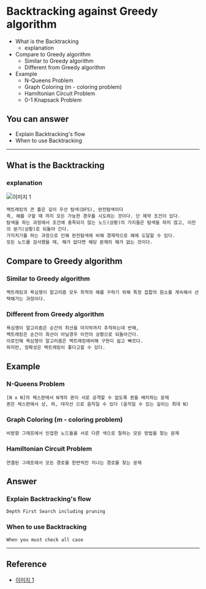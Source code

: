 # Backtracking against Greedy algorithm
<!--Table of Contents-->
- What is the Backtracking
    - explanation
- Compare to Greedy algorithm
    - Similar to Greedy algorithm
    - Different from Greedy algorithm
- Example
    - N-Queens Problem
    - Graph Coloring (m - coloring problem)
    - Hamiltonian Circuit Problem
    - 0-1 Knapsack Problem
    
<!-- 어떤 질문을 대답할 수 있어야 하는지-->
## You can answer
- Explain Backtracking's flow
- When to use Backtracking

<!--Contents-->

---
## What is the Backtracking
### explanation
![이미지 1](https://user-images.githubusercontent.com/70050038/117528665-3dee7300-b00e-11eb-8e61-3d4ae68c7cb9.png)

    백트래킹의 큰 틀은 깊이 우선 탐색(DFS), 완전탐색이다
    즉, 해를 구할 때 까지 모든 가능한 경우를 시도하는 것이다. 단 제약 조건이 있다.
    탐색을 하는 과정에서 조건에 충족되지 않는 노드(상황)의 가지들은 탐색을 하지 않고, 이전의 분기(상황)로 되돌아 간다.
    가지치기를 하는 과정으로 인해 완전탐색에 비해 경제적으로 해에 도달할 수 있다.
    모든 노드를 검사했을 때, 해가 없다면 해당 문제의 해가 없는 것이다.


## Compare to Greedy algorithm
### Similar to Greedy algorithm
    백트래킹과 욕심쟁이 알고리즘 모두 최적의 해를 구하기 위해 특정 집합의 원소를 계속해서 선택해가는 과정이다.
### Different from Greedy algorithm
    욕심쟁이 알고리즘은 순간의 최선을 마지막까지 추적하는데 반해,
    백트래킹은 순간이 최선이 아닐경우 이전의 상황으로 되돌아간다.
    이로인해 욕심쟁이 알고리즘은 백트래킹에비해 구현이 쉽고 빠르다.
    하지만, 정확성은 백트래킹이 좋다고할 수 있다.

## Example
### N-Queens Problem
    [N x N]의 체스판에서 N개의 퀸이 서로 공격할 수 없도록 퀸을 배치하는 문제
    퀸은 체스판에서 상, 하, 대각선 으로 움직일 수 있다 (움직일 수 있는 길이는 최대 N)
### Graph Coloring (m - coloring problem)
    비방향 그래프에서 인접한 노드들을 서로 다른 색으로 칠하는 모든 방법을 찾는 문제
### Hamiltonian Circuit Problem
    연결된 그래프에서 모든 경로를 한번씩만 지나는 경로를 찾는 문제

## Answer
### Explain Backtracking's flow
    Depth First Search including pruning
### When to use Backtracking
    When you must check all case

---
## Reference
- [이미지 1](https://cinux.tistory.com/14)

